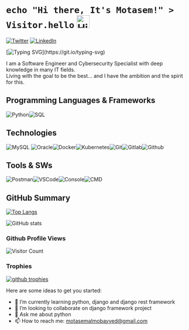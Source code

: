 
# `echo "Hi there, It's Motasem!" > Visitor.hello` <img src="https://user-images.githubusercontent.com/1303154/88677602-1635ba80-d120-11ea-84d8-d263ba5fc3c0.gif" width="35px" height="35px" alt="Hi!">

[![Twitter](https://camo.githubusercontent.com/35b0b8bfbd8840f35607fb56ad0a139047fd5d6e09ceb060c5c6f0a5abd1044c/68747470733a2f2f6564656e742e6769746875622e696f2f537570657254696e7949636f6e732f696d616765732f7376672f747769747465722e737667)](https://twitter.com/MotasemMobayyed) [![LinkedIn](https://img.shields.io/badge/LinkedIn-%230077B5.svg?&style=flat-square&logo=linkedin&logoColor=white)](https://www.linkedin.com/in/motasem-mbyd/)

[![Typing SVG](https://readme-typing-svg.herokuapp.com?font=comfortaa&color=00FF00&size=24&width=500&lines=Project+Management;Software+Development;Software+Testing;Quality+Assurance;Problem+Solving;Competitive+Programming;Red+Teaming;Malware+Analysis;Ethical+Hacking;and+Cybersecurity+Engineering!;Nice+to+meet+you...)](https://git.io/typing-svg)

I am a Software Engineer and Cybersecurity Specialist with deep knowledge in many IT fields. 
<br/>
Living with the goal to be the best... and I have the ambition and the spirit for this.

## Programming Languages & Frameworks

![Python](https://img.icons8.com/color/35/python--v1.png)![SQL](https://img.icons8.com/external-soft-fill-juicy-fish/35/external-sql-coding-and-development-soft-fill-soft-fill-juicy-fish.png)

## Technologies

![MySQL](https://img.icons8.com/?id=UFXRpPFebwa2&size=35) ![Oracle](https://img.icons8.com/color/35/oracle-logo.png)![Docker](https://img.icons8.com/color/35/docker.png)![Kubernetes](https://img.icons8.com/color/35/kubernetes.png)![Git](https://img.icons8.com/color/35/git.png)![Gitlab](https://img.icons8.com/color/35/gitlab.png)![Github](https://img.icons8.com/?id=52539&size=35)

## Tools & SWs

![Postman](https://img.icons8.com/external-tal-revivo-color-tal-revivo/35/external-postman-is-the-only-complete-api-development-environment-logo-color-tal-revivo.png)![VSCode](https://img.icons8.com/color/35/visual-studio-code-2019.png)![Console](https://img.icons8.com/color/35/console.png)![CMD](https://img.icons8.com/?id=19291&size=35)


## GitHub Summary

[![Top Langs](https://github-readme-stats.vercel.app/api/top-langs/?username=Motasem20007204978&layout=compact&theme=chartreuse-dark&count_private=true&langs_count=10)](https://github.com/anuraghazra/github-readme-stats)

![GitHub stats](https://github-readme-stats.vercel.app/api?username=Motasem20007204978&count_private=true&show_icons=true&theme=chartreuse-dark)

### Github Profile Views

![Visitor Count](https://profile-counter.glitch.me/{Motasem20007204978}/count.svg)

### Trophies

<a href="https://github.com/ryo-ma/github-profile-trophy">
    <img alt="github trophies" src="https://github-profile-trophy.vercel.app/?username=Motasem20007204978&theme=darkhub&no-frame=true&column=10"></a>

Here are some ideas to get you started:

- 🌱 I’m currently learning python, django and django rest framework 
- 👯 I’m looking to collaborate on django framework project
- 💬 Ask me about python
- 📫 How to reach me: motasemalmobayyed@gmail.com

